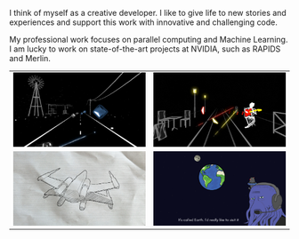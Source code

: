 I think of myself as a creative developer. I like to give life to new stories and experiences and support this work with innovative and challenging code.

My professional work focuses on parallel computing and Machine Learning. I am lucky to work on state-of-the-art projects at NVIDIA, such as RAPIDS and Merlin.


| | |
|:---:|:---:|
|![Wait beatmap for Beat Saber](media/wait.png) | ![Dondante beatmap for Beat Saber](media/dondante.png)|
|![XWing drawing effect with Unity shaders](media/xwing.png) | ![Broken Shuttle, my entry for a Ludum Dare game jam](media/broken_shuttle.png)|